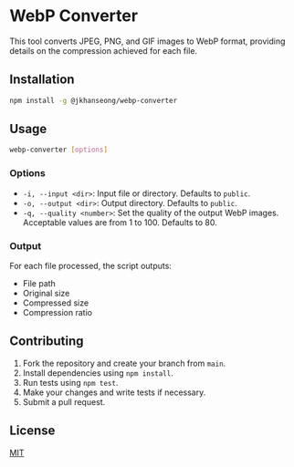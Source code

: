 # WebP Converter

This tool converts JPEG, PNG, and GIF images to WebP format, providing details on the compression achieved for each file.

## Installation

```bash
npm install -g @jkhanseong/webp-converter
```

## Usage

```bash
webp-converter [options]
```

### Options

- `-i, --input <dir>`: Input file or directory. Defaults to `public`.
- `-o, --output <dir>`: Output directory. Defaults to `public`.
- `-q, --quality <number>`: Set the quality of the output WebP images. Acceptable values are from 1 to 100. Defaults to 80.

### Output

For each file processed, the script outputs:

- File path
- Original size
- Compressed size
- Compression ratio

## Contributing

1. Fork the repository and create your branch from `main`.
2. Install dependencies using `npm install`.
3. Run tests using `npm test`.
4. Make your changes and write tests if necessary.
5. Submit a pull request.

## License

[MIT](./LICENSE.md)
